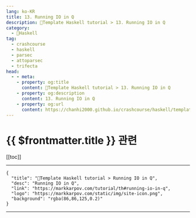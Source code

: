 ```yaml
---
lang: ko-KR
title: 13. Running IO in Q
description: 🐑Template Haskell tutorial > 13. Running IO in Q
category:
  - 🐑Haskell
tag: 
  - crashcourse
  - haskell
  - parsec
  - attoparsec
  - trifecta
head:
  - - meta:
    - property: og:title
      content: 🐑Template Haskell tutorial > 13. Running IO in Q
    - property: og:description
      content: 13. Running IO in Q
    - property: og:url
      content: https://chanhi2000.github.io/crashcourse/haskell/template-haskell/13.html
---
```


# {{ $frontmatter.title }} 관련

[[toc]]

---

```component VPCard
{
  "title": "🐑Template Haskell tutorial > Running IO in Q",
  "desc": "Running IO in Q",
  "link": "https://markkarpov.com/tutorial/th#running-io-in-q",
  "logo": "https://markkarpov.com/static/img/site-icon.png",
  "background": "rgba(86,86,125,0.2)"
}
```

---

<TagLinks />